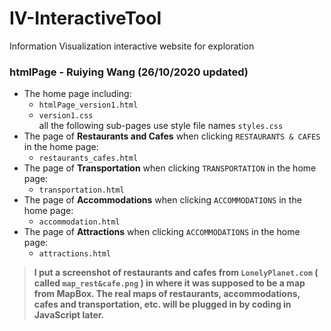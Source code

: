 # IV-InteractiveTool
Information Visualization interactive website for exploration

### htmlPage - Ruiying Wang (26/10/2020 updated)

- The home page including:
    - `htmlPage_version1.html`
    - `version1.css`
<br>all the following sub-pages use style file names `styles.css`   
- The page of **Restaurants and Cafes** when clicking `RESTAURANTS & CAFES` in the home page:
    - `restaurants_cafes.html`
- The page of **Transportation** when clicking `TRANSPORTATION` in the home page:
    - `transportation.html`
- The page of **Accommodations** when clicking `ACCOMMODATIONS` in the home page:
    - `accommodation.html`
- The page of **Attractions** when clicking `ACCOMMODATIONS` in the home page:
    - `attractions.html`

> **I put a screenshot of restaurants and cafes from `LonelyPlanet.com` ( called `map_rest&cafe.png` ) in where it was supposed to be a map from MapBox. The real maps of restaurants, accommodations, cafes and transportation, etc. will be plugged in by coding in JavaScript later.**
